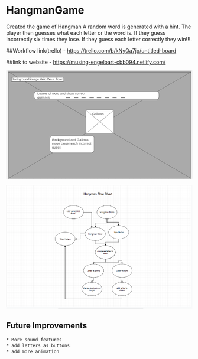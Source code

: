 # HangmanGame

Created the game of Hangman 
A random word is generated with a hint.  The player then guesses what each letter or the word is. If they guess incorrectly six times they lose. If they guess each letter correctly they win!!!.

##Workflow link(trello) - https://trello.com/b/kNyQa7jo/untitled-board

##link to website - https://musing-engelbart-cbb094.netlify.com/

![wireframe](https://github.com/Imrager/HangmanGame/blob/master/images/Wireframe/hangmanWF.png)

![whiteboard](https://github.com/Imrager/HangmanGame/blob/master/images/Whiteboarding/flowChart.png)

## Future Improvements

    * More sound features
    * add letters as buttons
    * add more animation